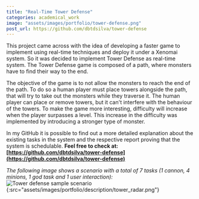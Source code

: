 ```yaml
---
title: "Real-Time Tower Defense"
categories: academical_work
image: "assets/images/portfolio/tower-defense.png"
post_url: https://github.com/dbtdsilva/tower-defense
---
```


This project came across with the idea of developing a faster game to implement using real-time techniques and deploy it under a Xenomai system. So it was decided to implement Tower Defense as real-time system. The Tower Defense game is composed of a path, where monsters have to find their way to the end. 

The objective of the game is to not allow the monsters to reach the end of the path. To do so a human player must place towers alongside the path, that will try to take out the monsters while they traverse it. The human player can place or remove towers, but it can't interfere with the behaviour of the towers. To make the game more interesting, difficulty will increase when the player surpasses a level. This increase in the difficulty was implemented by introducing a stronger type of monster.

In my GitHub it is possible to find out a more detailed explanation about the existing tasks in the system and the respective report proving that the system is schedulable.
**Feel free to check at: [https://github.com/dbtdsilva/tower-defense](https://github.com/dbtdsilva/tower-defense)**

_The following image shows a scenario with a total of 7 tasks (1 cannon, 4 minions, 1 god task and 1 user interaction):_
![Tower defense sample scenario](){:src="assets/images/portfolio/description/tower_radar.png"}

